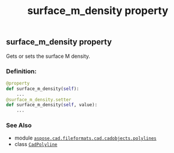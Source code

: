 ﻿---
title: surface_m_density property
second_title: Aspose.CAD for Python via .NET API References
description: 
type: docs
weight: 510
url: /python-net/aspose.cad.fileformats.cad.cadobjects.polylines/cadpolyline/surface_m_density/
is_root: false
---

## surface_m_density property


Gets or sets the surface M density.
### Definition:
```python
@property
def surface_m_density(self):
    ...
@surface_m_density.setter
def surface_m_density(self, value):
    ...
```

### See Also
* module [`aspose.cad.fileformats.cad.cadobjects.polylines`](../../)
* class [`CadPolyline`](/cad/python-net/aspose.cad.fileformats.cad.cadobjects.polylines/cadpolyline)
